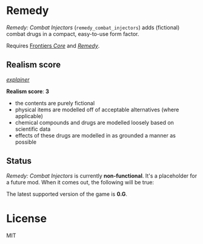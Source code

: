 # Remedy

_Remedy: Combat Injectors_ (`remedy_combat_injectors`) adds (fictional) combat drugs in a compact, easy-to-use form factor.

Requires [Frontiers _Core_](https://github.com/FrontierMods/Core) and [_Remedy_](https://github.com/FrontierMods/Remedy).

## Realism score

_[explainer](https://github.com/FrontierMods/Core/blob/main/documentation/DESIGN_NOTES.md#realism-score)_

**Realism score**: **3**

- the contents are purely fictional
- physical items are modelled off of acceptable alternatives (where applicable)
- chemical compounds and drugs are modelled loosely based on scientific data
- effects of these drugs are modelled in as grounded a manner as possible

## Status

_Remedy: Combat Injectors_ is currently **non-functional**. It's a placeholder for a future mod. When it comes out, the following will be true:

The latest supported version of the game is **0.G**.

# License

MIT
